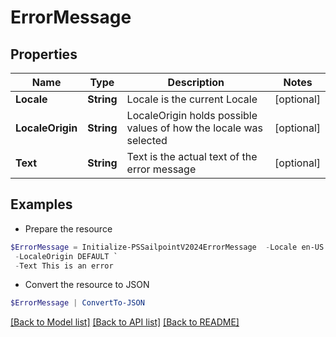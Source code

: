 # ErrorMessage
## Properties

Name | Type | Description | Notes
------------ | ------------- | ------------- | -------------
**Locale** | **String** | Locale is the current Locale | [optional] 
**LocaleOrigin** | **String** | LocaleOrigin holds possible values of how the locale was selected | [optional] 
**Text** | **String** | Text is the actual text of the error message | [optional] 

## Examples

- Prepare the resource
```powershell
$ErrorMessage = Initialize-PSSailpointV2024ErrorMessage  -Locale en-US `
 -LocaleOrigin DEFAULT `
 -Text This is an error
```

- Convert the resource to JSON
```powershell
$ErrorMessage | ConvertTo-JSON
```

[[Back to Model list]](../README.md#documentation-for-models) [[Back to API list]](../README.md#documentation-for-api-endpoints) [[Back to README]](../README.md)

